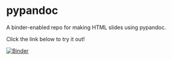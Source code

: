 pypandoc
========

A binder-enabled repo for making HTML slides using pypandoc.

Click the link below to try it out!

[![Binder](https://mybinder.org/badge_logo.svg)](https://mybinder.org/v2/gh/marskar/pypandoc/master)
